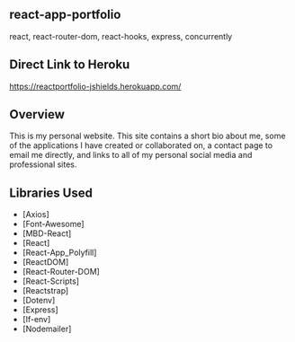 ## react-app-portfolio
react, react-router-dom, react-hooks, express, concurrently

## Direct Link to Heroku 
https://reactportfolio-jshields.herokuapp.com/

## Overview 
This is my personal website. This site contains a short bio about me, some of the applications I have created or collaborated on, a contact page to email me directly, and links to all of my personal social media and professional sites. 

## Libraries Used
* [Axios]
* [Font-Awesome]
* [MBD-React]
* [React]
* [React-App_Polyfill]
* [ReactDOM]
* [React-Router-DOM]
* [React-Scripts]
* [Reactstrap]
* [Dotenv]
* [Express]
* [If-env]
* [Nodemailer]


